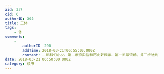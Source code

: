 ```yaml
---
aid: 337
cid: 6
authorID: 308
title: 三体
tags:
    - 体
comments:
    -
        authorID: 290
        addTime: 2018-03-21T06:55:00.000Z
        content: 一部科幻小说。第一度真实性和历史新做强。第二部最流畅，第三步达到了新的高度，以光年为单位。不过三体三那段对于神的描写，有点难度
date: 2018-03-21T06:50:00.000Z
category: 读书
---
```



